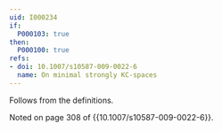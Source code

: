 ```yaml
---
uid: I000234
if:
  P000103: true
then:
  P000100: true
refs:
- doi: 10.1007/s10587-009-0022-6
  name: On minimal strongly KC-spaces
---
```


Follows from the definitions.

Noted on page 308 of {{10.1007/s10587-009-0022-6}}.
